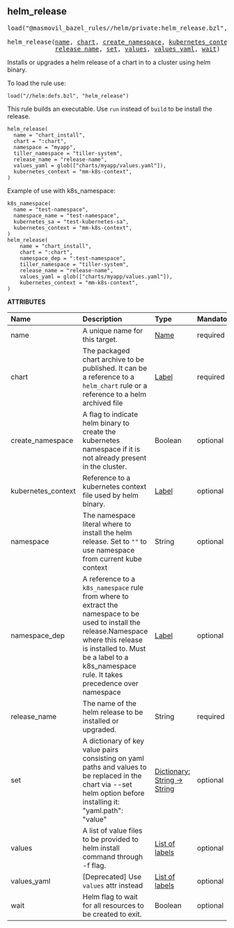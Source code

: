 <!-- Generated with Stardoc: http://skydoc.bazel.build -->



<a id="helm_release"></a>

## helm_release

<pre>
load("@masmovil_bazel_rules//helm/private:helm_release.bzl", "helm_release")

helm_release(<a href="#helm_release-name">name</a>, <a href="#helm_release-chart">chart</a>, <a href="#helm_release-create_namespace">create_namespace</a>, <a href="#helm_release-kubernetes_context">kubernetes_context</a>, <a href="#helm_release-namespace">namespace</a>, <a href="#helm_release-namespace_dep">namespace_dep</a>,
             <a href="#helm_release-release_name">release_name</a>, <a href="#helm_release-set">set</a>, <a href="#helm_release-values">values</a>, <a href="#helm_release-values_yaml">values_yaml</a>, <a href="#helm_release-wait">wait</a>)
</pre>

  Installs or upgrades a helm release of a chart in to a cluster using helm binary.

  To load the rule use:
  ```starlark
  load("//helm:defs.bzl", "helm_release")
  ```

  This rule builds an executable. Use `run` instead of `build` to be install the release.

  ```starklark
helm_release(
    name = "chart_install",
    chart = ":chart",
    namespace = "myapp",
    tiller_namespace = "tiller-system",
    release_name = "release-name",
    values_yaml = glob(["charts/myapp/values.yaml"]),
    kubernetes_context = "mm-k8s-context",
)
```

Example of use with k8s_namespace:
```starklark
k8s_namespace(
  name = "test-namespace",
  namespace_name = "test-namespace",
  kubernetes_sa = "test-kubernetes-sa",
  kubernetes_context = "mm-k8s-context",
)
helm_release(
    name = "chart_install",
    chart = ":chart",
    namespace_dep = ":test-namespace",
    tiller_namespace = "tiller-system",
    release_name = "release-name",
    values_yaml = glob(["charts/myapp/values.yaml"]),
    kubernetes_context = "mm-k8s-context",
)
```

**ATTRIBUTES**


| Name  | Description | Type | Mandatory | Default |
| :------------- | :------------- | :------------- | :------------- | :------------- |
| <a id="helm_release-name"></a>name |  A unique name for this target.   | <a href="https://bazel.build/concepts/labels#target-names">Name</a> | required |  |
| <a id="helm_release-chart"></a>chart |  The packaged chart archive to be published. It can be a reference to a `helm_chart` rule or a reference to a helm archived file   | <a href="https://bazel.build/concepts/labels">Label</a> | required |  |
| <a id="helm_release-create_namespace"></a>create_namespace |  A flag to indicate helm binary to create the kubernetes namespace if it is not already present in the cluster.   | Boolean | optional |  `True`  |
| <a id="helm_release-kubernetes_context"></a>kubernetes_context |  Reference to a kubernetes context file used by helm binary.   | <a href="https://bazel.build/concepts/labels">Label</a> | optional |  `None`  |
| <a id="helm_release-namespace"></a>namespace |  The namespace literal where to install the helm release. Set to `""` to use namespace from current kube context   | String | optional |  `""`  |
| <a id="helm_release-namespace_dep"></a>namespace_dep |  A reference to a `k8s_namespace` rule from where to extract the namespace to be used to install the release.Namespace where this release is installed to. Must be a label to a k8s_namespace rule. It takes precedence over namespace   | <a href="https://bazel.build/concepts/labels">Label</a> | optional |  `None`  |
| <a id="helm_release-release_name"></a>release_name |  The name of the helm release to be installed or upgraded.   | String | required |  |
| <a id="helm_release-set"></a>set |  A dictionary of key value pairs consisting on yaml paths and values to be replaced in the chart via --set helm option before installing it: "yaml.path": "value"   | <a href="https://bazel.build/rules/lib/dict">Dictionary: String -> String</a> | optional |  `{}`  |
| <a id="helm_release-values"></a>values |  A list of value files to be provided to helm install command through -f flag.   | <a href="https://bazel.build/concepts/labels">List of labels</a> | optional |  `[]`  |
| <a id="helm_release-values_yaml"></a>values_yaml |  [Deprecated] Use `values` attr instead   | <a href="https://bazel.build/concepts/labels">List of labels</a> | optional |  `[]`  |
| <a id="helm_release-wait"></a>wait |  Helm flag to wait for all resources to be created to exit.   | Boolean | optional |  `True`  |


